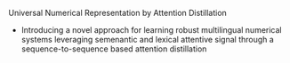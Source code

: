 Universal Numerical Representation by Attention Distillation
- Introducing a novel approach for learning robust multilingual numerical systems leveraging semenantic and lexical attentive signal through a sequence-to-sequence based attention distillation
